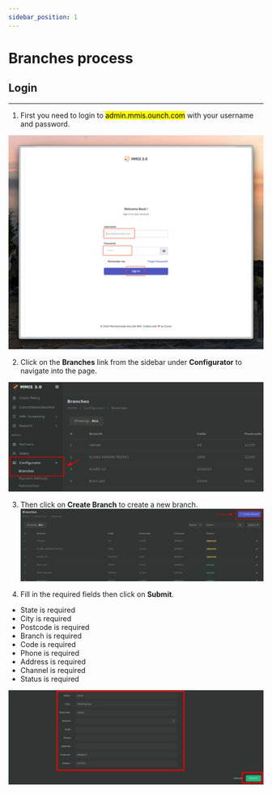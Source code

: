 ```yaml
---
sidebar_position: 1
---
```


# Branches process

## Login

---

1. First you need to login to <mark>admin.mmis.ounch.com</mark> with your username and password.

![login pic](../../static/img/instruction/login.png)

2. Click on the **Branches** link from the sidebar under **Configurator** to navigate into the page. 

![navigate pic](../../static/img/configurator/branches/br-1.png)

3. Then click on **Create Branch** to create a new branch.
![navigate pic](../../static/img/configurator/branches/br-2.png)

4. Fill in the required fields then click on **Submit**.
- State  is required
- City  is required
- Postcode  is required
- Branch is required
- Code is required
- Phone is required
- Address is required
- Channel  is required
- Status  is required

![details pic](../../static/img/configurator/branches/br-3.png)

